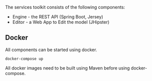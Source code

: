 The services toolkit consists of the following components:

* Engine - the REST API (Spring Boot, Jersey)
* Editor - a Web App to Edit the model (JHipster)

## Docker

All components can be started using docker.

```
docker-compose up
```

All docker images need to be built using Maven before using docker-compose.

